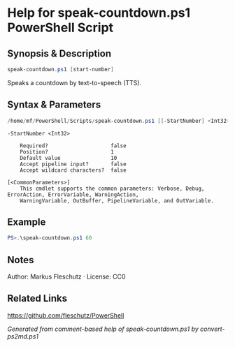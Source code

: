 # Help for speak-countdown.ps1 PowerShell Script

## Synopsis & Description
```powershell
speak-countdown.ps1 [start-number]
```

Speaks a countdown by text-to-speech (TTS).

## Syntax & Parameters
```powershell
/home/mf/PowerShell/Scripts/speak-countdown.ps1 [[-StartNumber] <Int32>] [<CommonParameters>]
```

```
-StartNumber <Int32>
    
    Required?                    false
    Position?                    1
    Default value                10
    Accept pipeline input?       false
    Accept wildcard characters?  false
```

```
[<CommonParameters>]
    This cmdlet supports the common parameters: Verbose, Debug, ErrorAction, ErrorVariable, WarningAction, 
    WarningVariable, OutBuffer, PipelineVariable, and OutVariable.
```

## Example
```powershell
PS>.\speak-countdown.ps1 60
```


## Notes
Author: Markus Fleschutz · License: CC0

## Related Links
https://github.com/fleschutz/PowerShell

*Generated from comment-based help of speak-countdown.ps1 by convert-ps2md.ps1*
